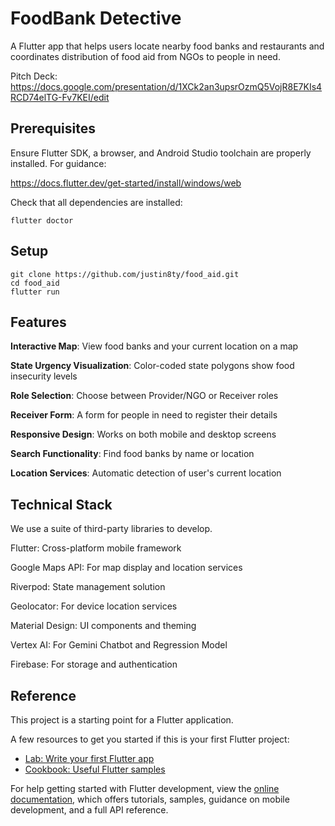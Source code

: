 # FoodBank Detective

A Flutter app that helps users locate nearby food banks and restaurants and coordinates distribution of food aid from NGOs to people in need.

Pitch Deck: https://docs.google.com/presentation/d/1XCk2an3upsrOzmQ5VojR8E7KIs4RCD74elTG-Fv7KEI/edit

## Prerequisites

Ensure Flutter SDK, a browser, and Android Studio toolchain are properly installed. For guidance:

https://docs.flutter.dev/get-started/install/windows/web

Check that all dependencies are installed:

```
flutter doctor
```

## Setup

```
git clone https://github.com/justin8ty/food_aid.git
cd food_aid
flutter run
```

## Features

**Interactive Map**: View food banks and your current location on a map

**State Urgency Visualization**: Color-coded state polygons show food insecurity levels

**Role Selection**: Choose between Provider/NGO or Receiver roles

**Receiver Form**: A form for people in need to register their details

**Responsive Design**: Works on both mobile and desktop screens

**Search Functionality**: Find food banks by name or location

**Location Services**: Automatic detection of user's current location

## Technical Stack

We use a suite of third-party libraries to develop.

Flutter: Cross-platform mobile framework

Google Maps API: For map display and location services

Riverpod: State management solution

Geolocator: For device location services

Material Design: UI components and theming

Vertex AI: For Gemini Chatbot and Regression Model

Firebase: For storage and authentication

## Reference

This project is a starting point for a Flutter application.

A few resources to get you started if this is your first Flutter project:

- [Lab: Write your first Flutter app](https://docs.flutter.dev/get-started/codelab)
- [Cookbook: Useful Flutter samples](https://docs.flutter.dev/cookbook)

For help getting started with Flutter development, view the
[online documentation](https://docs.flutter.dev/), which offers tutorials,
samples, guidance on mobile development, and a full API reference.
